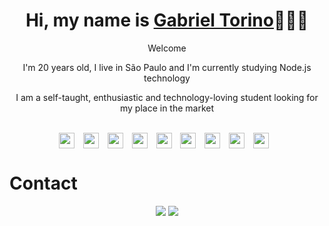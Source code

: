 <div>
  <h1 align="center">Hi, my name is <a href="https://www.linkedin.com/in/gabriel-zanotti-torino/">Gabriel Torino</a>🧑🏻‍💻</h1>
  <p align="center">Welcome</a>
  <p align="center">I'm 20 years old, I live in São Paulo and I'm currently studying Node.js technology</h2>
  <p align="center">I am a self-taught, enthusiastic and technology-loving student looking for my place in the market
  
</div>

<div>
    <div align="center">
      <br>
      <img align="center" height="25"
        src="https://img.shields.io/badge/React-20232A?style=for-the-badge&logo=react&logoColor=61DAFB"
        style="margin-right: 10px;">
      <img align="center" height="25" src="https://img.shields.io/badge/-VTEX-red?style=for-the-badge&logoColor=61DAFB"
        style="margin-right: 10px;">
      <img align="center" height="25"
        src="https://img.shields.io/badge/JavaScript-F7DF1E?style=for-the-badge&logo=javascript&logoColor=black"
        style="margin-right: 10px;">
      <img align="center" height="25"
        src="https://img.shields.io/badge/TypeScript-007ACC?style=for-the-badge&logo=typescript&logoColor=white"
        style="margin-right: 10px;">
      <img align="center" height="25"
        src="https://img.shields.io/badge/HTML5-E34F26?style=for-the-badge&logo=html5&logoColor=white"
        style="margin-right: 10px;">
      <img align="center" height="25"
        src="https://img.shields.io/badge/CSS3-1572B6?style=for-the-badge&logo=css3&logoColor=white"
        style="margin-right: 10px;">
      <img align="center" height="25"
        src="https://img.shields.io/badge/Node.js-339933?style=for-the-badge&logo=nodedotjs&logoColor=white"
        style="margin-right: 10px;">
      <img align="center" height="25"
        src="https://img.shields.io/badge/Express.js-000000?style=for-the-badge&logo=express&logoColor=white"
        style="margin-right: 10px;">
      <img align="center" height="25"
        src="https://img.shields.io/badge/Sass-CC6699?style=for-the-badge&logo=sass&logoColor=white"
        style="margin-right: 10px;">
    </div>

<h1>Contact</h1>
  
  <div align="center">
  <a href="https://www.linkedin.com/in/gabriel-zanotti-torino" target="_blank"><img src="https://img.shields.io/badge/-LinkedIn-%230077B5?style=for-the-badge&logo=linkedin&logoColor=white" target="_blank"></a> 
  <a href="mailto:gabriel.torino@icloud.com"><img src="https://img.shields.io/badge/-Gmail-%23333?style=for-the-badge&logo=gmail&logoColor=white" target="_blank"></a>
</div>
  
</div>
